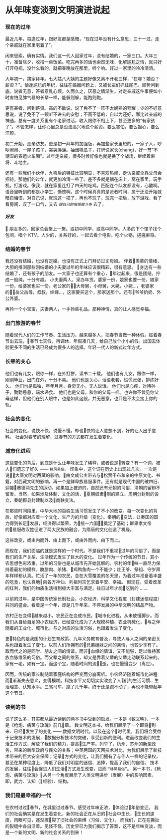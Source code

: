 # 从年味变淡到文明演进说起

### 现在的过年
最近几年，每逢过年，跟好友都是感慨，“现在过年没有什么意思，三十一过，走个亲戚就在家里宅着了”。

闲来思索，确有实情。我们这一代人回家过年，没有结婚的，一家三口。大年三十，准备除夕，收拾一桌饭菜。吃完再多的话也索然无味，化解尴尬之情，就只好打开电视，没什么看的，就把春晚放在那里，听个响。好过一家里的冷冷清清。

大年初一，挨家拜年。七大姑八大姨的主题好像又离不开老三样，“在哪？婚否？薪资？”。恰逢尴尬的年纪，往往在婚姻问题上，又被长辈们抓住尾巴，顺势问到底。说者无意，答者意乱心烦。久而久之，厌恶之情渐生。对走亲戚这件事便如小时害怕见脾气暴的长辈一样，能躲则躲，能跑则跑。

更有甚者，问到薪资。高的不敢说，说了免不了一阵不太娴熟的夸耀；少的不好意思说，说了免不了一顿听不进去的安慰；不高不低的，自以为还好，哪比过亲戚的神通，总有一度关系里有个老家过活，收入跟你不相上下，甚至更多的“有家孩子”。不管怎样，让你心里总是没法高兴地说个薪资。要么害怕，要么担心，要么汗颜。

初二开始，走亲访友。更是初一拜年的加强版，再加些家长里短的，一家子人，吵吵闹闹、一屋子孩子，哭哭涕涕。抽烟嗑瓜子，打牌说家长(chang)，好一节“不潮湿的春运火车厢”。过年走亲戚，很多时候好像也就是换了个战场，继续着麻将、斗地主。

还有一些我们小伙伴，九零后的特征比较明显，不喜欢热闹，走访亲戚全靠父母会招待。那他们的过年，就更加冷清一些了。差不多就是躺在床上，窝在家里，玩手机，打游戏。像我，就在家里连打了四天的吃鸡。匹配连个队友都没有，心酸啊。语音里听到的都是小学生，惭愧啊。这个时候真真的是贤者时间，属于还没开始就暗自悔恨，对自己说，就玩这一把了，再也不玩了。玩完一把后，放下游戏，看了看房间，叹了一口气，又去 *`跟自己的悔恨做斗争`* 去了。



#### *好友*

朋友多的，回家总会聚上一聚。或初中同学，或高中同学。人多的下个馆子找个包间，唱个 KTV。人少的，关系好的，一起去看个电影。吃个火锅，搓搓麻将。

### 结婚的春节
我还没有结婚，也没有定婚。也没有正式上门拜访过丈母娘。
伴着羡慕的情绪，大胆的推测那些刚结婚的小夫妻过年的年味应该很精彩，很有意思。
身边有一些结婚了，还有孩子的朋友。一大家子也还算有个重心，年过起来，很是团结，拧成一股绳，十分有趣。
小夫妻两人，采办年货。婆家一份，娘家也要一份。娘家一份，给婆家也买一份。老公家的大母舅，小母舅，大姥，小姥...，老婆家的岳父岳母，叔叔，婶婶...，这家要买这个，那家送那个。还有爷爷奶奶、外公外婆。

再拎一个小宝宝，夫妻两人，一手拎些礼品。那种神情，真的让人感觉幸福。


### 出门旅游的春节
随着现代人们的工作节奏、生活压力，越来越多人，把春节当做一种休假。趁着春节出去玩，春节七天假，再调休、年假凑几天，给自己放个小小的假。出国去体验更多不同的生活已经成为很多人的选择。年轻一代人的新式过年方式。

### 长辈的关心

他们也有儿女，跟你一样，在外打拼，读书二十载。
他们也有儿女，跟你一样，刚刚毕业，出门在外，十分不易。
他们也是关心，话语老套，慌慌张张，排练好久。
他们也是孤独，年年月月，身旁无小，无人说话。
他们也是心疼，对待孙子，勤勤恳恳，端水递食。
他们也是父母，和你的父母一样。也许你不曾见你父母这样，但他们在别人眼中，也是如此这般，并无恶意，也只是不太会接上你的轨。


### 社会的变化

社会的变化，说快不快，说慢不慢。却也快的让人意想不到，好的让人出乎意料。
社会对春节的理解、过春节的方式都在发生着变化。

### 城市化进程
这些变化的背后，到底是什么让年味发生了稀释，或者说是转变？有一个词，被人们遗忘了好久 —— `移风易俗`。
印象中，这个词在历史上出现过几次。一次是说大唐文明对西藏的影响，由文成公主带去与松赞干布和亲的中原文化、书籍，对西藏文明的影响。再一个是鲜卑族易服事件。还有就是现代中国的破四旧、迎接赛德两先生的运动。如果加上被迫的，自然还有元朝的习俗，清朝的留辫不留发。当然，如果涉及体制、文化的话，夏朝奴隶制的建立、周朝分封制的设立，秦朝郡县封建制以及商鞅变法。

在那些时间段里，中华大地的百姓生活习惯发生了不小的改变。每一次变化的背后，好像都对应着一个文化、生产力的升级（变化）。秦朝的变法，让秦国的国力得到长足发展，经济得以繁荣，为统一六国奠定了基础；鲜卑孝文帝的易服改汉姓促进了两大民族的融合，为隋唐的文化创造了机缘。

这些改变，或由内而外、由上而下，或由外而内、由下而上。

而现在，我们面临的就是这样的一个时代。不是我们不重视过年的习俗了，而是我们的生产关系、生活模式发生了巨大的变化。
过年作为一个传统的节日，其小农思想色彩浓重。过年的习俗也是从城市先开始瓦解的。农村的年味一直尽力保持着最初的模样。腌腊肉、杀猪、鸡鸭鱼肉一个不能少；灶王爷、祭祖、守岁拜年样样都认真。忙活了一年的农民，总在大雪覆盖的冬天里，为着过年准备着丰盛的吃食，也认真地向各方神仙、列祖列宗乞求着平安、幸福。
但现在，受着改革的红利，我们的物质生活得到极大丰富与满足。往日过年才能吃到的 .......

以前的过年，是中国传统家长制社会、小农经济、科学文化程度（封建迷信程度）共同的盛会。看着是一个年，却是几千年来，不停发展的中华文明的结晶产物。

农村正在变得越来越小，农民正在变成市民。城市化进程，从未放慢脚步。而我们从自给自足的小农经济，已经变化成为了大规模种植、农业机械化，与之伴随着的工业化、城市化。与之对应的生活习俗，也跟着发生了变化。

更特色的是我国的计划生育政策、九年义务教育普及，导致人与人之间的亲密关系也跟着发生了变化。以前人们所拥有的兄弟姐妹之间的亲情，也较少享有了。取而代之的是同学、朋友之间的情谊。而非血缘的情谊，又不能够，足以维持家族血脉维系的习俗。而父辈之间的维系，却又是靠着父辈的父辈走动联系起来的。
家有一老，如有一宝。而这个宝，随着时间的流逝，也在慢慢变少（离世）。

因而，传统的家长制随着家庭结构的巨变而分崩离析。小农经济随着城市化进程而渐渐失去意义，变得模糊。科技水平又切切实实改变了人们的生活习惯、生活理念、认知水平。三驾马车，跑了几千年，终于还是跑不动了，再也不能带起年这个节日。

### 读到的书
说了这么多，其实都从最近读到的两本书中受到的启发。一本是《数文明》、一本是《枪炮、病菌与玫瑰》前几章。
数文明这本书，给我们展示了一个即将到来、已经发生了的变化 —— 数据文明时代。以及在这个时代里，我们将会受益于记录技术的发展，数据分析技术的突破，享受到新的便利。进而改变我们的生活工作方式，解放了我们的精力，提高生产率。列举了，杭州、苏州的新型政务，带来的新型政府与民众的关系；中英两国的天网技术对比，为我们展示了新技术带来的巨大安全保障；记录方式的变化，让我们拥有了与伟人一样的记录权，甚至在某种程度上，降低了我们对明星的迷信、追捧，提高了我们的自信。
技术的发展，往往会促进人们生活方式发生改变，进而 `“移风易俗”`。
另一本书，《枪炮、病菌与玫瑰》从另一个角度展示了人类文明进步（发展）中的影响因素。即，武力、认知（经验）、结构。

### 我们是最幸福的一代
在农村过过春节，在城里过过春节。感受过年味正浓，体验过年俗变迁。
我们的社会确实是在发生着变化，新的社会正在从旧的社会中生长，生长的速度，肉眼可见，逐渐撑裂了旧社会的束缚（习俗、文化）。
而我们，正在在撕扯的裂缝中各自活着。见怪不怪，历史早已为我们揭示了答案，这不是年味变淡，而是一个新的文明、新的社会关系的到来！

